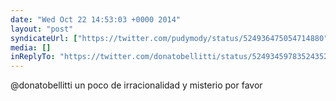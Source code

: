```yaml
---
date: "Wed Oct 22 14:53:03 +0000 2014"
layout: "post"
syndicateUrl: ["https://twitter.com/pudymody/status/524936475054714880"]
media: []
inReplyTo: "https://twitter.com/donatobellitti/status/524934597835243520"
---
```

@donatobellitti un poco de irracionalidad y misterio por favor